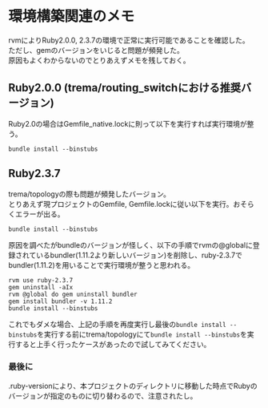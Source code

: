 # 環境構築関連のメモ
rvmによりRuby2.0.0, 2.3.7の環境で正常に実行可能であることを確認した。  
ただし、gemのバージョンをいじると問題が頻発した。  
原因もよくわからないのでとりあえずメモを残しておく。

## Ruby2.0.0 (trema/routing_switchにおける推奨バージョン)
Ruby2.0の場合はGemfile_native.lockに則って以下を実行すれば実行環境が整う。
```
bundle install --binstubs
```

## Ruby2.3.7
trema/topologyの際も問題が頻発したバージョン。  
とりあえず現プロジェクトのGemfile, Gemfile.lockに従い以下を実行。おそらくエラーが出る。
```
bundle install --binstubs
```
原因を調べたがbundleのバージョンが怪しく、以下の手順でrvmの@globalに登録されているbundler(1.11.2より新しいバージョン)を削除し、ruby-2.3.7でbundler(1.11.2)を用いることで実行環境が整うと思われる。
```
rvm use ruby-2.3.7
gem uninstall -aIx
rvm @global do gem uninstall bundler
gem install bundler -v 1.11.2
bundle install --binstubs
```
これでもダメな場合、上記の手順を再度実行し最後の``` bundle install --binstubs ```を実行する前にtrema/topologyにて``` bundle install --binstubs ```を実行すると上手く行ったケースがあったので試してみてください。

### 最後に
.ruby-versionにより、本プロジェクトのディレクトリに移動した時点でRubyのバージョンが指定のものに切り替わるので、注意されたし。
